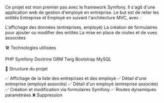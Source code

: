 Ce projet est mon premier pas avec le framework Symfony. Il s'agit d'une application web de gestion d'employé en entreprise. Le but est de relier les entités Entreprise et Employé en suivant l'architecture MVC, avec :

L'affichage des données (entreprises, employé)
La création de formulaires pour ajouter ou modifier des entités
La mise en place de routes et de vues associées


🛠️ Technologies utilisées

PHP 
Symfony 
Doctrine ORM
Twig
Bootstrap
MySQL


📁 Structure du projet

✅ Affichage de la liste des entreprises et des employé
✅ Détail d'une entreprise (employé associés)
✅ Détail d'un employé (entreprise associée)
✅ Création et modification via formulaires Symfony
✅ Routes dynamiques paramétrées
❌ Suppression 


